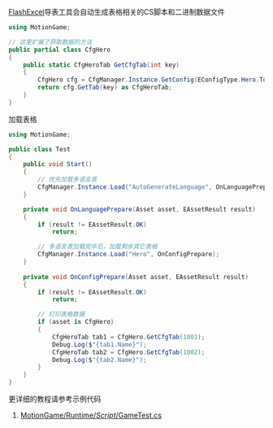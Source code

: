[FlashExcel](https://github.com/gmhevinci/FlashExcel)导表工具会自动生成表格相关的CS脚本和二进制数据文件
```C#
using MotionGame;

// 这里扩展了获取数据的方法
public partial class CfgHero
{
	public static CfgHeroTab GetCfgTab(int key)
	{
		CfgHero cfg = CfgManager.Instance.GetConfig(EConfigType.Hero.ToString()) as CfgHero;
		return cfg.GetTab(key) as CfgHeroTab;
	}
}
```

加载表格
```C#
using MotionGame;

public class Test
{
	public void Start()
	{
		// 优先加载多语言表
		CfgManager.Instance.Load("AutoGenerateLanguage", OnLanguagePrepare);	
	}

	private void OnLanguagePrepare(Asset asset, EAssetResult result)
	{
		if (result != EAssetResult.OK)
			return;

		// 多语言表加载完毕后，加载剩余其它表格
		CfgManager.Instance.Load("Hero", OnConfigPrepare);
	}
	
	private void OnConfigPrepare(Asset asset, EAssetResult result)
	{
		if (result != EAssetResult.OK)
			return;

		// 打印表格数据
		if (asset is CfgHero)
		{
			CfgHeroTab tab1 = CfgHero.GetCfgTab(1001);
			Debug.Log($"{tab1.Name}");
			CfgHeroTab tab2 = CfgHero.GetCfgTab(1002);
			Debug.Log($"{tab2.Name}");
		}
	}
}
```

更详细的教程请参考示例代码
1. [MotionGame/Runtime/_Script_/GameTest.cs](https://github.com/gmhevinci/MotionFramework/blob/master/Assets/MotionGame/Runtime/_Script_/GameTest.cs)